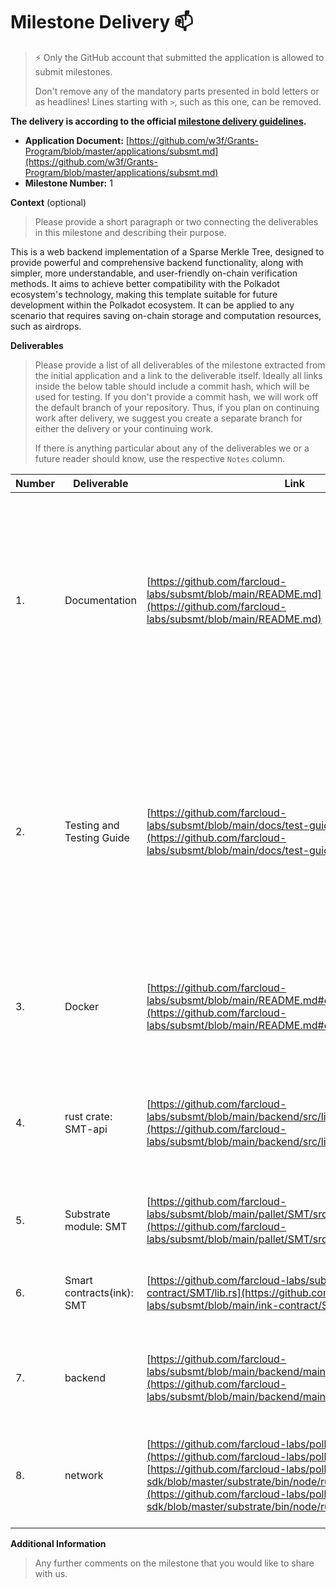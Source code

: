 # Milestone Delivery :mailbox:

> ⚡ Only the GitHub account that submitted the application is allowed to submit milestones. 
> 
> Don't remove any of the mandatory parts presented in bold letters or as headlines! Lines starting with `>`, such as this one, can be removed.

**The delivery is according to the official [milestone delivery guidelines](https://github.com/w3f/Grants-Program/blob/master/docs/Support%20Docs/milestone-deliverables-guidelines.md).**  

* **Application Document:** [https://github.com/w3f/Grants-Program/blob/master/applications/subsmt.md](https://github.com/w3f/Grants-Program/blob/master/applications/subsmt.md)
* **Milestone Number:** 1

**Context** (optional)
> Please provide a short paragraph or two connecting the deliverables in this milestone and describing their purpose.

This is a web backend implementation of a Sparse Merkle Tree, designed to provide powerful and comprehensive backend functionality, along with simpler, more understandable, and user-friendly on-chain verification methods. It aims to achieve better compatibility with the Polkadot ecosystem's technology, making this template suitable for future development within the Polkadot ecosystem. It can be applied to any scenario that requires saving on-chain storage and computation resources, such as airdrops.

**Deliverables**
> Please provide a list of all deliverables of the milestone extracted from the initial application and a link to the deliverable itself. Ideally all links inside the below table should include a commit hash, which will be used for testing. If you don't provide a commit hash, we will work off the default branch of your repository. Thus, if you plan on continuing work after delivery, we suggest you create a separate branch for either the delivery or your continuing work. 
> 
> If there is anything particular about any of the deliverables we or a future reader should know, use the respective `Notes` column.

| Number | Deliverable | Link | Notes |
| ------------- | ------------- | ------------- |------------- |
| 1. | Documentation |[https://github.com/farcloud-labs/subsmt/blob/main/README.md](https://github.com/farcloud-labs/subsmt/blob/main/README.md)| We will provide both inline documentation of the code and a basic tutorial that explains how a user can (for example) spin up one of our Substrate nodes and send test transactions, which will show how the new functionality works.| 
| 2. | Testing and Testing Guide | [https://github.com/farcloud-labs/subsmt/blob/main/docs/test-guide.md](https://github.com/farcloud-labs/subsmt/blob/main/docs/test-guide.md) | Core functions will be fully covered by comprehensive unit tests to ensure functionality and robustness. In the guide, we will describe how to run these tests. （Currently, each module has comprehensive test coverage implemented.）| 
| 3. | Docker |[https://github.com/farcloud-labs/subsmt/blob/main/README.md#docker](https://github.com/farcloud-labs/subsmt/blob/main/README.md#docker) | We will provide a Dockerfile(s) that can be used to test all the functionality delivered with this milestone.|
| 4. | rust crate: SMT-api | [https://github.com/farcloud-labs/subsmt/blob/main/backend/src/lib.rs](https://github.com/farcloud-labs/subsmt/blob/main/backend/src/lib.rs)| Basic APIs based on rocksdb, such as new verify_root method, update, insert and get_futrue_root, etc.|
| 5. | Substrate module: SMT| [https://github.com/farcloud-labs/subsmt/blob/main/pallet/SMT/src/lib.rs](https://github.com/farcloud-labs/subsmt/blob/main/pallet/SMT/src/lib.rs)| We will create a Substrate module that will verify Merkle root. |
| 6. | Smart contracts(ink): SMT | [https://github.com/farcloud-labs/subsmt/blob/main/ink-contract/SMT/lib.rs](https://github.com/farcloud-labs/subsmt/blob/main/ink-contract/SMT/lib.rs)| We will deliver a set of ink! smart contracts that will will verify Merkle root. |
| 7. | backend| [https://github.com/farcloud-labs/subsmt/blob/main/backend/main.py](https://github.com/farcloud-labs/subsmt/blob/main/backend/main.py)| backend, used for permanent storage(based on rocksdb) of off-chain data and provision of rpc services. | 
| 8. | network | [https://github.com/farcloud-labs/polkadot-sdk](https://github.com/farcloud-labs/polkadot-sdk), [https://github.com/farcloud-labs/polkadot-sdk/blob/master/substrate/bin/node/runtime/src/lib.rs#L2647](https://github.com/farcloud-labs/polkadot-sdk/blob/master/substrate/bin/node/runtime/src/lib.rs#L2647)| A basic network with SMT pallet and contract pallet for testing smart contracts and SMT pallet functions.| 

**Additional Information**
> Any further comments on the milestone that you would like to share with us.
